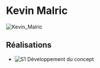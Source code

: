 # Kevin Malric

 ![Kevin_Malric]( https://fakeimg.pl/400x400?text=y)

 ## Réalisations

 <!-- Une image par semaine de la réalisation dont tu es le plus fier avec une légende -->

* ![S1 Développement du concept](https://fakeimg.pl/400x400?text=Concept)
